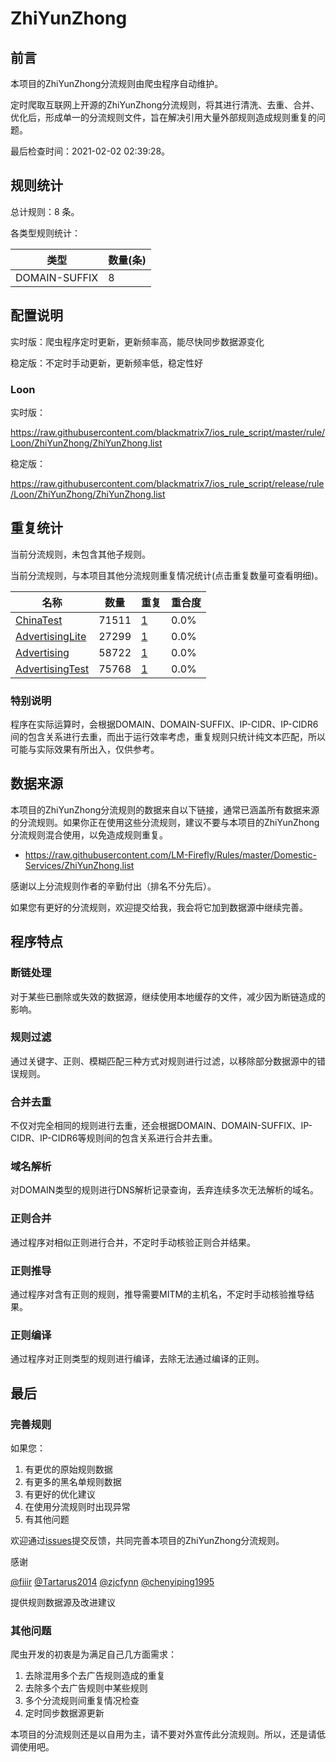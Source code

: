 # ZhiYunZhong

## 前言

本项目的ZhiYunZhong分流规则由爬虫程序自动维护。

定时爬取互联网上开源的ZhiYunZhong分流规则，将其进行清洗、去重、合并、优化后，形成单一的分流规则文件，旨在解决引用大量外部规则造成规则重复的问题。



最后检查时间：2021-02-02 02:39:28。

## 规则统计

总计规则：8 条。

各类型规则统计：

| 类型 | 数量(条) |
| ---- | ---- |
| DOMAIN-SUFFIX | 8 |
## 配置说明

实时版：爬虫程序定时更新，更新频率高，能尽快同步数据源变化

稳定版：不定时手动更新，更新频率低，稳定性好

### Loon 
实时版：

https://raw.githubusercontent.com/blackmatrix7/ios_rule_script/master/rule/Loon/ZhiYunZhong/ZhiYunZhong.list

稳定版：

https://raw.githubusercontent.com/blackmatrix7/ios_rule_script/release/rule/Loon/ZhiYunZhong/ZhiYunZhong.list

## 重复统计


当前分流规则，未包含其他子规则。


当前分流规则，与本项目其他分流规则重复情况统计(点击重复数量可查看明细)。



| 名称 | 数量 | 重复 | 重合度 |
| ---- | ---- | ---- | ------ |
|  [ChinaTest](https://github.com/blackmatrix7/ios_rule_script/tree/master/rule/Loon/ChinaTest)    | 71511   | [1](https://raw.githubusercontent.com/blackmatrix7/ios_rule_script/master/rule/Loon/ZhiYunZhong/ZhiYunZhong_Repeat.list)   |   0.0% |
|  [AdvertisingLite](https://github.com/blackmatrix7/ios_rule_script/tree/master/rule/Loon/AdvertisingLite)    | 27299   | [1](https://raw.githubusercontent.com/blackmatrix7/ios_rule_script/master/rule/Loon/ZhiYunZhong/ZhiYunZhong_Repeat.list)   |   0.0% |
|  [Advertising](https://github.com/blackmatrix7/ios_rule_script/tree/master/rule/Loon/Advertising)    | 58722   | [1](https://raw.githubusercontent.com/blackmatrix7/ios_rule_script/master/rule/Loon/ZhiYunZhong/ZhiYunZhong_Repeat.list)   |   0.0% |
|  [AdvertisingTest](https://github.com/blackmatrix7/ios_rule_script/tree/master/rule/Loon/AdvertisingTest)    | 75768   | [1](https://raw.githubusercontent.com/blackmatrix7/ios_rule_script/master/rule/Loon/ZhiYunZhong/ZhiYunZhong_Repeat.list)   |   0.0% |
### 特别说明
程序在实际运算时，会根据DOMAIN、DOMAIN-SUFFIX、IP-CIDR、IP-CIDR6间的包含关系进行去重，而出于运行效率考虑，重复规则只统计纯文本匹配，所以可能与实际效果有所出入，仅供参考。

## 数据来源

本项目的ZhiYunZhong分流规则的数据来自以下链接，通常已涵盖所有数据来源的分流规则。如果你正在使用这些分流规则，建议不要与本项目的ZhiYunZhong分流规则混合使用，以免造成规则重复。

- https://raw.githubusercontent.com/LM-Firefly/Rules/master/Domestic-Services/ZhiYunZhong.list


感谢以上分流规则作者的辛勤付出（排名不分先后）。

如果您有更好的分流规则，欢迎提交给我，我会将它加到数据源中继续完善。

## 程序特点

### 断链处理

对于某些已删除或失效的数据源，继续使用本地缓存的文件，减少因为断链造成的影响。

### 规则过滤

通过关键字、正则、模糊匹配三种方式对规则进行过滤，以移除部分数据源中的错误规则。

### 合并去重

不仅对完全相同的规则进行去重，还会根据DOMAIN、DOMAIN-SUFFIX、IP-CIDR、IP-CIDR6等规则间的包含关系进行合并去重。

### 域名解析

对DOMAIN类型的规则进行DNS解析记录查询，丢弃连续多次无法解析的域名。

### 正则合并

通过程序对相似正则进行合并，不定时手动核验正则合并结果。

### 正则推导

通过程序对含有正则的规则，推导需要MITM的主机名，不定时手动核验推导结果。

### 正则编译

通过程序对正则类型的规则进行编译，去除无法通过编译的正则。

## 最后

### 完善规则

如果您：

1. 有更优的原始规则数据
2. 有更多的黑名单规则数据
3. 有更好的优化建议
4. 在使用分流规则时出现异常
5. 有其他问题

欢迎通过[issues](https://github.com/blackmatrix7/ios_rule_script/issues/new)提交反馈，共同完善本项目的ZhiYunZhong分流规则。

感谢

[@fiiir](https://github.com/fiiir) [@Tartarus2014](https://github.com/Tartarus2014) [@zjcfynn](https://github.com/zjcfynn) [@chenyiping1995](https://github.com/chenyiping1995) 

提供规则数据源及改进建议

### 其他问题

爬虫开发的初衷是为满足自己几方面需求：

1. 去除混用多个去广告规则造成的重复
2. 去除多个去广告规则中某些规则
3. 多个分流规则间重复情况检查
4. 定时同步数据源更新

本项目的分流规则还是以自用为主，请不要对外宣传此分流规则。所以，还是请低调使用吧。